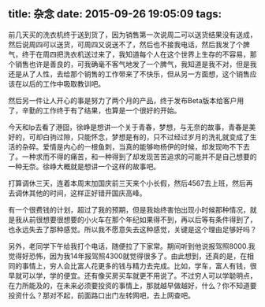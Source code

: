 title: 杂念
date: 2015-09-26 19:05:09
tags:
---


前几天买的洗衣机终于送到货了，因为销售第一次说周二可以送货结果没有送成，然后说周四可以送货，可周四又说送不了，然后也不接我电话，然后我发了个脾气，终于在周四把洗衣机送过来了，我知道每个人在这个世界上生存的不容易，那个销售也许是善良的，可我确毫不客气地发了一个脾气，我知道是我不对，但是我还是从了人性，去给那个销售的工作带来了不快乐，但从另一方面想，这个销售应该在以后的工作中吸取教训吧。

然后另一件让人开心的事是努力了两个月的产品，终于发布Beta版本给客户用了，辛勤的工作终于有了结果，也算是一个很好的开始。

今天和lp去看了港囧，徐峥是想讲一个关于青春，梦想，与无奈的故事，青春是美好的，可却白驹过隙，只能怀念，梦想是有的，只不过经过岁月的洗礼就变成了生活的杂碎。爱情是内心的一根鱼刺，当真的能够吻杨伊的时候，却发现吻不下去了。一种求而不得的痛苦，和一种得到了却发现苦苦追求的可能并不是自己想要的一种无奈。徐峥大概就是想讲一个这样的故事吧。

打算调休三天，连着本周末加国庆前三天来个小长假，然后4567去上班，然后再去调休其他的时间，这样正好错开国庆高峰。

有一个很费钱的计划，超过了我的预期，但是我始终害怕出现小时候那种情况，就是我从前很想要很想要的小火车在那个年纪如果得不到，再以后等有条件得到了，也永远失去了那种感觉。所以我不愿意失去这种感觉，关键是这个理由足够好吗？

另外，老同学下午给我打个电话，随便拉了下家常。期间听到他说报驾照8000.我觉得好恐怖，因为我14年报驾照4300就觉得很多了。由此想到，还真的是，在相同的事情上，穷人会比富人花更多的钱与精力去完成。比如，学车，富人有钱，很早就可以学，学的便宜。还有像买房买车就更不用说了。不过穷人可以学聪明点，在力所能及的，在未来必须要投资的事情上，那就越早做越好，什么？你不知道要投资什么？那对不起，前面路口出门左转网吧，去上网查吧。
